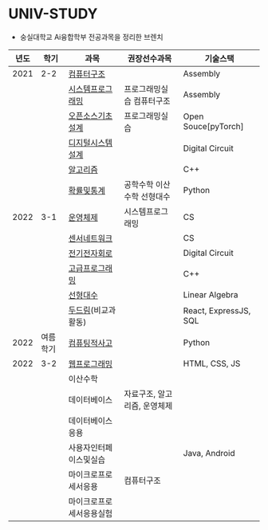 # UNIV-STUDY

-   숭실대학교 Ai융합학부 전공과목을 정리한 브렌치

| 년도 | 학기     | 과목                                                                                           | 권장선수과목                 | 기술스택              |
| ---- | -------- | ---------------------------------------------------------------------------------------------- | ---------------------------- | --------------------- |
| 2021 | 2-2      | [컴퓨터구조](/%EC%BB%B4%ED%93%A8%ED%84%B0%EA%B5%AC%EC%A1%B0/)                                  |                              | Assembly              |
|      |          | [시스템프로그래밍](/%EC%8B%9C%EC%8A%A4%ED%85%9C%ED%94%84%EB%A1%9C%EA%B7%B8%EB%9E%98%EB%B0%8D/) | 프로그래밍실습 컴퓨터구조    | Assembly              |
|      |          | [오픈소스기초설계](https://github.com/sungwon-097/OpenSource_Project)                          | 프로그래밍실습               | Open Souce[pyTorch]   |
|      |          | [디지털시스템설계](/%EB%94%94%EC%A7%80%ED%84%B8%EC%8B%9C%EC%8A%A4%ED%85%9C%EC%84%A4%EA%B3%84/) |                              | Digital Circuit       |
|      |          | [알고리즘](/%EC%95%8C%EA%B3%A0%EB%A6%AC%EC%A6%98/)                                             |                              | C++                   |
|      |          | [확률및통계](</%ED%99%95%EB%A5%A0%EA%B3%BC%ED%86%B5%EA%B3%84(python)/>)                        | 공학수학 이산수학 선형대수   | Python                |
| 2022 | 3-1      | [운영체제](/%EC%9A%B4%EC%98%81%EC%B2%B4%EC%A0%9C/)                                             | 시스템프로그래밍             | CS                    |
|      |          | [센서네트워크](/%EC%84%BC%EC%84%9C%EB%84%A4%ED%8A%B8%EC%9B%8C%ED%81%AC/)                       |                              | CS                    |
|      |          | [전기전자회로](/%EC%A0%84%EA%B8%B0%EC%A0%84%EC%9E%90%ED%9A%8C%EB%A1%9C/)                       |                              | Digital Circuit       |
|      |          | [고급프로그래밍](/%EA%B3%A0%EA%B8%89%ED%94%84%EB%A1%9C%EA%B7%B8%EB%9E%98%EB%B0%8D/)            |                              | C++                   |
|      |          | [선형대수](/%EC%84%A0%ED%98%95%EB%8C%80%EC%88%98/)                                             |                              | Linear Algebra        |
|      |          | [두드림](https://github.com/BluemeGit)(비교과활동)                                             |                              | React, ExpressJS, SQL |
| 2022 | 여름학기 | [컴퓨팅적사고](/%EC%BB%B4%ED%93%A8%ED%8C%85%EC%A0%81%EC%82%AC%EA%B3%A0/)                       |                              | Python                |
| 2022 | 3-2      | [웹프로그래밍](/%EC%9B%B9%ED%94%84%EB%A1%9C%EA%B7%B8%EB%9E%98%EB%B0%8D/)                       |                              | HTML, CSS, JS         |
|      |          | 이산수학                                                                                       |                              |                       |
|      |          | 데이터베이스                                                                                   | 자료구조, 알고리즘, 운영체제 |                       |
|      |          | 데이터베이스응용                                                                               |                              |                       |
|      |          | 사용자인터페이스및실습                                                                         |                              | Java, Android         |
|      |          | 마이크로프로세서응용                                                                           | 컴퓨터구조                   |                       |
|      |          | 마이크로프로세서응용실험                                                                       |                              |                       |
